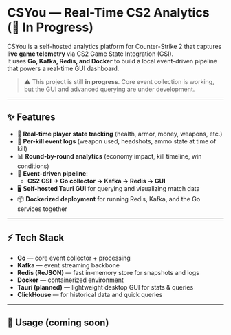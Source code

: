# CSYou — Real-Time CS2 Analytics (🚧 In Progress)

CSYou is a self-hosted analytics platform for Counter-Strike 2 that captures **live game telemetry** via CS2 Game State Integration (GSI).  
It uses **Go, Kafka, Redis, and Docker** to build a local event-driven pipeline that powers a real-time GUI dashboard.  

> ⚠️ This project is still **in progress**. Core event collection is working, but the GUI and advanced querying are under development.

---

## ✨ Features
- 🎯 **Real-time player state tracking** (health, armor, money, weapons, etc.)
- 🔫 **Per-kill event logs** (weapon used, headshots, ammo state at time of kill)
- 📊 **Round-by-round analytics** (economy impact, kill timeline, win conditions)
- 🚀 **Event-driven pipeline**:
  - **CS2 GSI → Go collector → Kafka → Redis → GUI**
- 🖥 **Self-hosted Tauri GUI** for querying and visualizing match data
- 📦 **Dockerized deployment** for running Redis, Kafka, and the Go services together

---

## ⚡ Tech Stack
- **Go** — core event collector + processing  
- **Kafka** — event streaming backbone  
- **Redis (ReJSON)** — fast in-memory store for snapshots and logs  
- **Docker** — containerized environment  
- **Tauri (planned)** — lightweight desktop GUI for stats & queries
- **ClickHouse** — for historical data and quick queries

---

## 🚀 Usage (coming soon)
